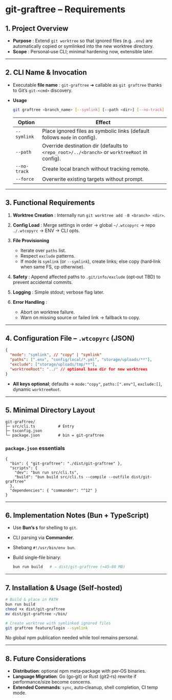 # git‑graftree – Requirements

## 1. Project Overview

- **Purpose** : Extend `git worktree` so that ignored files (e.g. `.env`) are automatically copied or symlinked into the new worktree directory.
- **Scope** : Personal‑use CLI; minimal hardening now, extensible later.

---

## 2. CLI Name & Invocation

- Executable **file name** : `git-graftree` ➜ callable as `git graftree` thanks to Git’s `git‑<cmd>` discovery.
- **Usage**

  ```bash
  git graftree <branch_name> [--symlink] [--path <dir>] [--no-track] [--force]
  ```

  | Option       | Effect                                                                                        |
  | ------------ | --------------------------------------------------------------------------------------------- |
  | `--symlink`  | Place ignored files as symbolic links (default follows `mode` in config).                     |
  | `--path`     | Override destination dir (defaults to `<repo_root>/../<branch>` or `worktreeRoot` in config). |
  | `--no-track` | Create local branch without tracking remote.                                                  |
  | `--force`    | Overwrite existing targets without prompt.                                                    |

---

## 3. Functional Requirements

1. **Worktree Creation** : Internally run `git worktree add -B <branch> <dir>`.
2. **Config Load** : Merge settings in order → global `~/.wtcopyrc` → repo `./.wtcopyrc` → ENV → CLI opts.
3. **File Provisioning**

   - Iterate over `paths` list.
   - Respect `exclude` patterns.
   - If mode is `symlink` (or `--symlink`), create links; else copy (hard‑link when same FS, cp otherwise).

4. **Safety** : Append affected paths to `.git/info/exclude` (opt‑out TBD) to prevent accidental commits.
5. **Logging** : Simple stdout; verbose flag later.
6. **Error Handling** :

   - Abort on worktree failure.
   - Warn on missing source or failed link → fallback to copy.

---

## 4. Configuration File – `.wtcopyrc` (JSON)

```json
{
  "mode": "symlink", // "copy" | "symlink"
  "paths": [".env", "config/local/*.yml", "storage/uploads/**"],
  "exclude": ["storage/uploads/tmp/**"],
  "worktreeRoot": "../" // optional base dir for new worktrees
}
```

- **All keys optional**; defaults → `mode:"copy"`, `paths:[".env"]`, `exclude:[]`, dynamic `worktreeRoot`.

---

## 5. Minimal Directory Layout

```
git-graftree/
├─ src/cli.ts          # Entry
├─ tsconfig.json
└─ package.json        # bin = git-graftree
```

### `package.json` essentials

```jsonc
{
  "bin": { "git-graftree": "./dist/git-graftree" },
  "scripts": {
    "dev": "bun run src/cli.ts",
    "build": "bun build src/cli.ts --compile --outfile dist/git-graftree"
  },
  "dependencies": { "commander": "^12" }
}
```

---

## 6. Implementation Notes (Bun + TypeScript)

- Use **Bun’s `$`** for shelling to `git`.
- CLI parsing via **Commander**.
- Shebang `#!/usr/bin/env bun`.
- Build single‑file binary:

  ```bash
  bun run build   # ⇒ dist/git-graftree (≈45–80 MB)
  ```

---

## 7. Installation & Usage (Self‑hosted)

```bash
# Build & place in PATH
bun run build
chmod +x dist/git-graftree
mv dist/git-graftree ~/bin/

# Create worktree with symlinked ignored files
git graftree feature/login --symlink
```

No global npm publication needed while tool remains personal.

---

## 8. Future Considerations

- **Distribution**: optional npm meta‑package with per‑OS binaries.
- **Language Migration**: Go (go‑git) or Rust (git2‑rs) rewrite if performance/size become concerns.
- **Extended Commands**: `sync`, auto‑cleanup, shell completion, CI temp mode.
